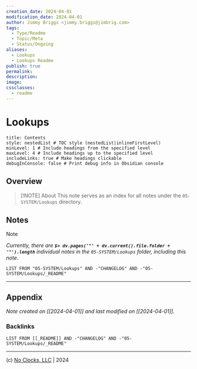```yaml
---
creation_date: 2024-04-01
modification_date: 2024-04-01
author: Jimmy Briggs <jimmy.briggs@jimbrig.com>
tags:
  - Type/Readme
  - Topic/Meta
  - Status/Ongoing
aliases:
  - Lookups
  - Lookups Readme
publish: true
permalink:
description:
image:
cssclasses:
  - readme
---
```



# Lookups

```table-of-contents
title: Contents 
style: nestedList # TOC style (nestedList|inlineFirstLevel)
minLevel: 1 # Include headings from the specified level
maxLevel: 4 # Include headings up to the specified level
includeLinks: true # Make headings clickable
debugInConsole: false # Print debug info in Obsidian console
```

## Overview

> [!NOTE] About
> This note serves as an index for all notes under the `05-SYSTEM/Lookups` directory.

## Notes

> [!NOTE]
> *Currently, there are **`$= dv.pages('"' + dv.current().file.folder + '"').length`**  individual notes in the `05-SYSTEM/Lookups` folder, including this note.*

```dataview
LIST FROM "05-SYSTEM/Lookups" AND -"CHANGELOG" AND -"05-SYSTEM/Lookups/_README"
```

***

## Appendix

*Note created on [[2024-04-01]] and last modified on [[2024-04-01]].*

### Backlinks

```dataview
LIST FROM [[_README]] AND -"CHANGELOG" AND -"05-SYSTEM/Lookups/_README"
```

***

(c) [No Clocks, LLC](https://github.com/noclocks) | 2024